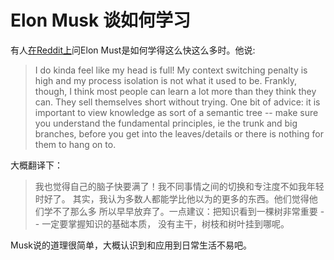 Elon Musk 谈如何学习
===================

有人[在Reddit上](https://www.reddit.com/r/IAmA/comments/2rgsan/i_am_elon_musk_ceocto_of_a_rocket_company_ama/cnfput4)问Elon Must是如何学得这么快这么多时。他说:

 > I do kinda feel like my head is full! My context switching penalty is high and my process isolation is not what it used to be. Frankly, though, I think most people can learn a lot more than they think they can. They sell themselves short without trying. One bit of advice: it is important to view knowledge as sort of a semantic tree -- make sure you understand the fundamental principles, ie the trunk and big branches, before you get into the leaves/details or there is nothing for them to hang on to.

大概翻译下：

> 我也觉得自己的脑子快要满了！我不同事情之间的切换和专注度不如我年轻时好了。
> 其实，我认为多数人都能学比他以为的更多的东西。他们觉得他们学不了那么多
> 所以早早放弃了。一点建议：把知识看到一棵树非常重要 -- 一定要掌握知识的基础本质，
> 没有主干，树枝和树叶挂到哪呢。

Musk说的道理很简单，大概认识到和应用到日常生活不易吧。
